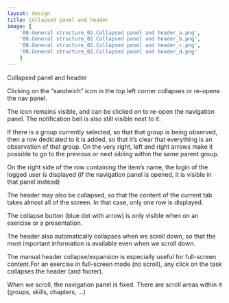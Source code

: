 ```yaml
---
layout: design
title: Collapsed panel and header
image: [
	'00.General structure_02.Collapsed panel and header_a.png',
	'00.General structure_02.Collapsed panel and header_b.png',
	'00.General structure_02.Collapsed panel and header_c.png',
	'00.General structure_02.Collapsed panel and header_d.png'
	]
---
```


Collapsed panel and header

Clicking on the “sandwich” icon in the top left corner collapses or re-opens the nav panel.

The icon remains visible, and can be clicked on to re-open the navigation panel. The notification bell is also still visible next to it.

If there is a group currently selected, so that that group is being observed, then a row dedicated to it is added, so that it’s clear that everything is an observation of that group. On the very right, left and right arrows make it possible to go to the previous or next sibling within the same parent group.

On the right side of the row containing the item’s name, the login of the logged user is displayed (if the navigation panel is opened, it is visible in that panel instead)

The header may also be collapsed, so that the content of the current tab takes almost all of the screen. In that case, only one row is displayed.

The collapse button (blue dot with arrow) is only visible when on an exercise or a presentation.

The header also automatically collapses when we scroll down, so that the most important information is available even when we scroll down.

The manual header collapse/expansion is especially useful for full-screen content.For an exercise in full-screen mode (no scroll), any click on the task collapses the header (and footer).

When we scroll, the navigation panel is fixed. There are scroll areas within it (groups, skills, chapters, …)
